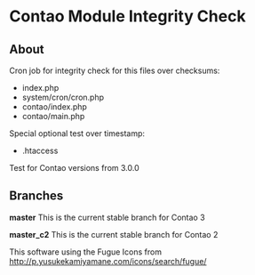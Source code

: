 Contao Module Integrity Check
=============================

## About

Cron job for integrity check for this files over checksums:
* index.php
* system/cron/cron.php
* contao/index.php
* contao/main.php

Special optional test over timestamp:
* .htaccess

Test for Contao versions from 3.0.0

## Branches

**master** This is the current stable branch for Contao 3

**master_c2** This is the current stable branch for Contao 2


This software using the Fugue Icons from http://p.yusukekamiyamane.com/icons/search/fugue/
